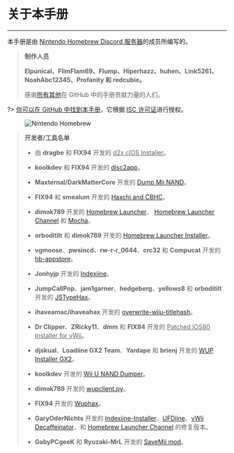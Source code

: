 # 关于本手册
---
本手册是由 [Nintendo Homebrew Discord 服务器](https://discord.gg/C29hYvh)的成员所编写的。

> **制作人员**
> 
> **Elpunical、FlimFlam69、Flump、Hiperhazz、huhen、Link5261、NoahAbc12345、Profanity 和 redcubie。**
> 
> 感谢[所有其他](https://github.com/hacks-guide/Guide-WiiU/graphs/contributors)在 GitHub 中的手册贡献力量的人们。

?> [你可以在 GitHub 中找到本手册](https://github.com/hacks-guide/Guide-WiiU)，它根据 [ISC 许可证](https://github.com/hacks-guide/Guide-WiiU/blob/master/LICENSE.md)进行授权。

<figure class="thumbnails">
    <img src="docs/assets/img/nh.jpg" alt="Nintendo Homebrew" title="Nintendo Homebrew">
</figure>

>
> **开发者/工具名单**
> 
> - 由 **dragbe** 和 **FIX94** 开发的 <u>d2x cIOS Installer</u>。
> 
> - **koolkdev** 和 **FIX94** 开发的 [disc2app](https://github.com/koolkdev/disc2app)。
> 
> - **Maxternal/DarkMatterCore** 开发的 [Dump Mii NAND](https://code.google.com/p/gbadev/)。
> 
> - **FIX94** 和 **smealum** 开发的 [Haxchi and CBHC](https://github.com/FIX94/haxchi)。
> 
> - **dimok789** 开发的 [Homebrew Launcher](https://github.com/dimok789/homebrew_launcher)、 [Homebrew Launcher Channel](https://github.com/dimok789/homebrew_launcher) 和 [Mocha](https://github.com/dimok789/mocha)。
> 
> - **orboditilt** 和 **dimok789** 开发的 [Homebrew Launcher Installer](https://github.com/wiiu-env/homebrew_launcher_installer)。
> 
> - **vgmoose**、**pwsincd**、**rw-r-r_0644**、**crc32** 和 **Compucat** 开发的 [hb-appstore](https://github.com/vgmoose/hb-appstore)。
> 
> - **Jonhyjp** 开发的 [Indexiine](https://gbatemp.net/threads/indexiine-load-cfw-during-boot-and-offline-without-a-vc-ds-title.553681/)。
> 
> - **JumpCallPop**、**jam1garner**、**hedgeberg**、**yellows8** 和 **orboditilt** 开发的 [JSTypeHax](https://github.com/wiiu-env/JsTypeHax)。
> 
> - **ihaveamac/ihaveahax** 开发的 [overwrite-wiiu-titlehash](https://github.com/ihaveamac/overwrite-wiiu-titlehash)。
> 
> - **Dr Clipper**、**ZRicky11**、**dmm** 和 **FIX94** 开发的 <u>Patched IOS80 Installer for vWii</u>。
> 
> - **djskual**、**Loadiine GX2 Team**、**Yardape** 和 **brienj** 开发的 [WUP Installer GX2](https://sourceforge.net/projects/wup-installer-gx2/)。
> 
> - **koolkdev** 开发的 [Wii U NAND Dumper](https://github.com/koolkdev/wiiu-nanddumper)。
> 
> - **dimok789** 开发的 [wupclient.py](https://github.com/dimok789/mocha/blob/master/ios_mcp/wupclient.py)。
> 
> - **FIX94** 开发的 [Wuphax](https://github.com/FIX94/wuphax)。
> 
> - **GaryOderNichts** 开发的 [Indexiine-Installer](https://github.com/GaryOderNichts/indexiine-installer)、[UFDiine](https://github.com/GaryOderNichts/UFDiine)、[vWii Decaffeinator](https://github.com/GaryOderNichts/vWii-Decaffeinator)、和 [Homebrew Launcher Channel](https://github.com/GaryOderNichts/homebrew_launcher/) 的修复版本。
> 
> - **GabyPCgeeK** 和 **Ryuzaki-MrL** 开发的 [SaveMii mod](https://github.com/GabyPCgeeK/savemii)。

